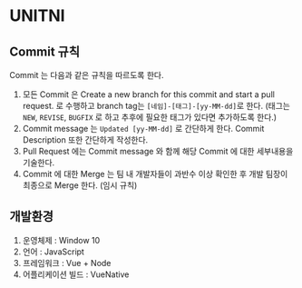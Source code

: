 # UNITNI

## Commit 규칙
Commit 는 다음과 같은 규칙을 따르도록 한다.
1. 모든 Commit 은 Create a new branch for this commit and start a pull request. 로 수행하고 branch tag는 ``[네임]-[태그]-[yy-MM-dd]``로 한다. (태그는 ``NEW``, ``REVISE``, ``BUGFIX`` 로 하고 추후에 필요한 태그가 있다면 추가하도록 한다.)
2. Commit message 는 ``Updated [yy-MM-dd]`` 로 간단하게 한다. Commit Description 또한 간단하게 작성한다.
3. Pull Request 에는 Commit message 와 함께 해당 Commit 에 대한 세부내용을 기술한다.
4. Commit 에 대한 Merge 는 팀 내 개발자들이 과반수 이상 확인한 후 개발 팀장이 최종으로 Merge 한다. (임시 규칙)

## 개발환경
1. 운영체제 : Window 10
2. 언어 : JavaScript
3. 프레임워크 : Vue + Node
4. 어플리케이션 빌드 : VueNative
